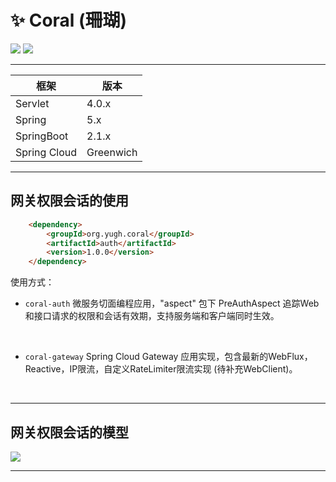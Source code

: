 # :sparkles: Coral (珊瑚)

![](https://img.shields.io/badge/build-success-green.svg) ![](https://img.shields.io/github/stars/yugenhai108/coral) 

------



| 框架         | 版本      |
| ------------ | --------- |
| Servlet      | 4.0.x     |
| Spring       | 5.x       |
| SpringBoot   | 2.1.x     |
| Spring Cloud | Greenwich |


***
## 网关权限会话的使用
```html
    <dependency>
        <groupId>org.yugh.coral</groupId>
        <artifactId>auth</artifactId>
        <version>1.0.0</version>
    </dependency>
```
使用方式：

* `coral-auth` 微服务切面编程应用，"aspect" 包下 PreAuthAspect 追踪Web和接口请求的权限和会话有效期，支持服务端和客户端同时生效。
</br>

* `coral-gateway` Spring Cloud Gateway 应用实现，包含最新的WebFlux，Reactive，IP限流，自定义RateLimiter限流实现 (待补充WebClient)。
</br>

***

## 网关权限会话的模型

![](https://github.com/yugenhai108/coral/blob/master/about/gateway-sso.png)
</br>
***
